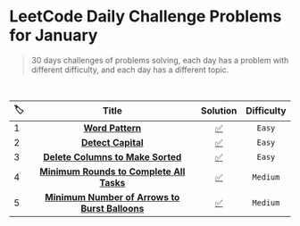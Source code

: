# LeetCode Daily Challenge Problems for January

> 30 days challenges of problems solving, each day has a problem with different difficulty, and each day has a different topic.
<br>

|🏷️|Title|Solution|Difficulty|
|:----|:----:|:----:|:----:|
|1|[**Word Pattern**](https://leetcode.com/problems/word-pattern/)|[✅](https://github.com/Tolbaax/Problem-Solving/blob/master/lib/LeetCode_DailyChallenge_in_2023/January/problems/1-word_pattern.dart) | `Easy` |
|2|[**Detect Capital**](https://leetcode.com/problems/detect-capital/)|[✅](https://github.com/Tolbaax/Problem-Solving/blob/master/lib/LeetCode_DailyChallenge_in_2023/January/problems/2-detect_capital.dart) | `Easy` |
|3|[**Delete Columns to Make Sorted**](https://leetcode.com/problems/delete-columns-to-make-sorted/)|[✅](https://github.com/Tolbaax/Problem-Solving/blob/master/lib/LeetCode_DailyChallenge_in_2023/January/problems/3-Delete_Columns_to_Make_Sorted.dart) | `Easy` |
|4|[**Minimum Rounds to Complete All Tasks**](https://leetcode.com/problems/minimum-rounds-to-complete-all-tasks/)|[✅](https://github.com/Tolbaax/Problem-Solving/blob/master/lib/LeetCode_DailyChallenge_in_2023/January/problems/4-Minimum_Rounds_to_Complete_All_Tasks.dart) | `Medium` |
|5|[**Minimum Number of Arrows to Burst Balloons**](https://leetcode.com/problems/minimum-number-of-arrows-to-burst-balloons/)|[✅](https://github.com/Tolbaax/Problem-Solving/blob/master/lib/LeetCode_DailyChallenge_in_2023/January/problems/5-Minimum%20Number%20of%20Arrows%20to%20Burst%20Balloons.dart) | `Medium` |
